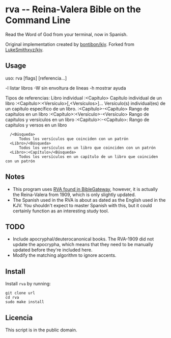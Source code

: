 # rva -- Reina-Valera Bible on the Command Line

Read the Word of God from your terminal, now in Spanish.

Original implementation created by [bontibon/kjv](https://github.com/bontibon/kjv).
Forked from [LukeSmithxyz/kjv](https://github.com/LukeSmithxyz/kjv).


## Usage

uso: rva [flags] [referencia...]

  -l      listar libros
  -W      sin envoltura de líneas
  -h      mostrar ayuda

  Tipos de referencias:
      <Libro>
          Libro individual
      <Libro>:<Capítulo>
          Capítulo individual de un libro
      <Libro>:<Capítulo>:<Versículo>[,<Versículos>]...
          Versículo(s) individual(es) de un capítulo específico de un libro.
      <Libro>:<Capítulo>-<Capítulo>
          Rango de capítulos en un libro
      <Libro>:<Capítulo>:<Versículo>-<Versículo>
          Rango de capítulos y versículos en un libro
      <Libro>:<Capítulo>:<Verse>-<Capítulo>:<Verse>
          Rango de capítulos y versos en un libro

      /<Búsqueda>
          Todos los versículos que coinciden con un patrón
      <Libro>/<Búsqueda>
          Todos los versículos en un libro que coinciden con un patrón
      <Libro>:<Capítulo>/<Búsqueda>
          Todos los versículos en un capítulo de un libro que coinciden con un patrón

## Notes

- This program uses [RVA found in BibleGateway](https://www.biblegateway.com/versions/Reina-Valera-Antigua-RVA-Biblia/#booklist), however, it is actually the Reina-Valera from 1909, which is only slightly updated.
- The Spanish used in the RVA is about as dated as the English used in the KJV. You shouldn't expect to master Spanish with this, but it could certainly function as an interesting study tool.


## TODO

- Include apocryphal/deuterocanonical books. The RVA-1909 did not update the apocrypha, which means that they need to be manually updated before they're included here.
- Modify the matching algorithm to ignore accents.



## Install

Install `rva` by running:

```
git clone url
cd rva
sudo make install
```

## Licencia

This script is in the public domain.
